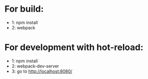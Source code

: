 # For build:
* 1: npm install
* 2: webpack

# For development with hot-reload:
* 1: npm install
* 2: webpack-dev-server
* 3: go to [http://localhost:8080/](http://localhost:8080/)

